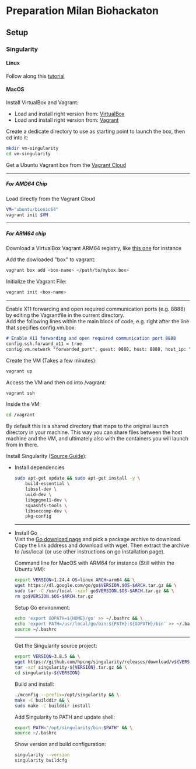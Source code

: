 # Preparation Milan Biohackaton 

## Setup
### Singularity
#### Linux
Follow along this [tutorial](https://pawseysc.github.io/singularity-containers/44-setup-singularity/index.html)
#### MacOS
Install VirtualBox and Vagrant:
- Load and install right version from: [VirtualBox](https://www.virtualbox.org/wiki/Downloads)
- Load and install right version from: [Vagrant](https://developer.hashicorp.com/vagrant/install)

Create a dedicate directory to use as starting point to launch the box, then cd into it:
```sh
mkdir vm-singularity
cd vm-singularity
```

Get a Ubuntu Vagrant box from the [Vagrant Cloud](https://portal.cloud.hashicorp.com/vagrant/discover)
___
##### For AMD64 Chip
Load directly from the Vagrant Cloud
```sh
VM="ubuntu/bionic64"
vagrant init $VM
```
___
##### For ARM64 chip

Download a VirtualBox Vagrant ARM64 registry, like [this one](https://portal.cloud.hashicorp.com/vagrant/discover/bento/ubuntu-22.04) for instance 

Add the dowloaded "box" to vagrant:
```sh
vagrant box add <box-name> </path/to/mybox.box>
```

Initialize the Vagrant File:
```sh
vagrant init <box-name>
```
___

Enable X11 forwarding and open required communication ports (e.g. 8888) by editing the Vagrantfile in the current directory. \
Add the following lines within the main block of code, e.g. right after the line that specifies config.vm.box:
```md
# Enable X11 forwarding and open required communication port 8888
config.ssh.forward_x11 = true
config.vm.network "forwarded_port", guest: 8888, host: 8888, host_ip: "127.0.0.1"
```

Create the VM (Takes a few minutes):
```sh
vagrant up
```

Access the VM and then cd into /vagrant:
```sh
vagrant ssh
```

Inside the VM:
```sh
cd /vagrant
```
By default this is a shared directory that maps to the original launch directory in your machine. This way you can share files between the host machine and the VM, and ultimately also with the containers you will launch from in there.

Install Singularity ([Source Guide](https://docs.sylabs.io/guides/3.0/user-guide/installation.html)):
- Install dependencies
	```sh
	sudo apt-get update && sudo apt-get install -y \
		build-essential \
		libssl-dev \
		uuid-dev \
		libgpgme11-dev \
		squashfs-tools \
		libseccomp-dev \
		pkg-config
	```
	___
	
- Install Go \
	Visit the [Go download page](https://go.dev/dl/) and pick a package archive to download. Copy the link address and download with wget. Then extract the archive to /usr/local (or use other instructions on go installation page).

	Command line for MacOS with ARM64 for instance (Still within the Ubuntu VM):
	```sh
	export VERSION=1.24.4 OS=linux ARCH=arm64 && \
	wget https://dl.google.com/go/go$VERSION.$OS-$ARCH.tar.gz && \
	sudo tar -C /usr/local -xzvf go$VERSION.$OS-$ARCH.tar.gz && \
	rm go$VERSION.$OS-$ARCH.tar.gz
	```

	Setup Go environment:
	```sh
	echo 'export GOPATH=${HOME}/go' >> ~/.bashrc && \
    echo 'export PATH=/usr/local/go/bin:${PATH}:${GOPATH}/bin' >> ~/.bashrc && \
    source ~/.bashrc
	```
	___

	Get the Singularity source project:
	```sh
	export VERSION=3.8.5 && \
	wget https://github.com/hpcng/singularity/releases/download/v${VERSION}/singularity-${VERSION}.tar.gz && \
	tar -xzf singularity-${VERSION}.tar.gz && \
	cd singularity-${VERSION}
	```

	Build and install:
	```sh
	./mconfig --prefix=/opt/singularity && \
	make -C builddir && \
	sudo make -C builddir install
	```

	Add Singularity to PATH and update shell:
	```sh
	export PATH="/opt/singularity/bin:$PATH" && \
	source ~/.bashrc
	```

	Show version and build configuration:
	```sh
	singularity --version
	singularity buildcfg
	```
